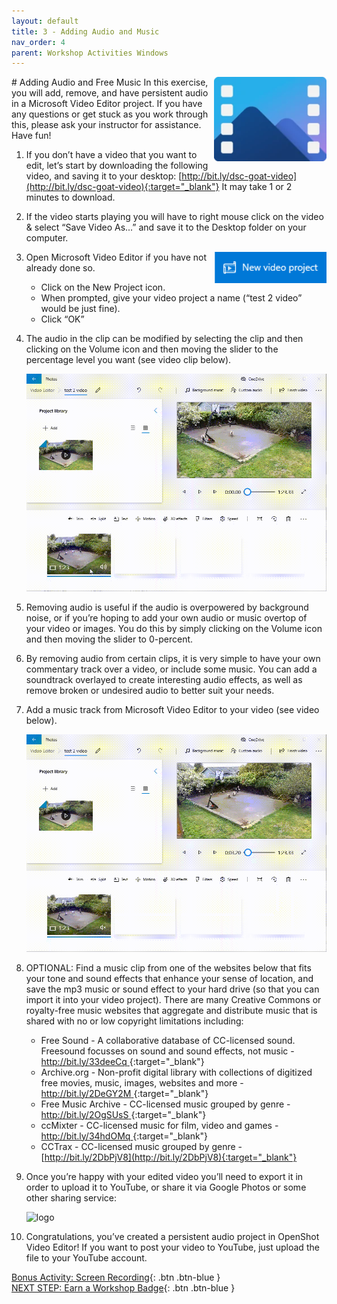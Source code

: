 ```yaml
---
layout: default
title: 3 - Adding Audio and Music
nav_order: 4
parent: Workshop Activities Windows
---
```


<img src="images/ms-videoeditor/ve-basics/logo.png" style="float:right;width:180px;" alt="logo">
# Adding Audio and Free Music
In this exercise, you will add, remove, and have persistent audio in a Microsoft Video Editor project. If you have any questions or get stuck as you work through this, please ask your instructor for assistance.  Have fun!

1.  If you don’t have a video that you want to edit, let’s start by downloading the following video, and saving it to your desktop: [http://bit.ly/dsc-goat-video](http://bit.ly/dsc-goat-video){:target="_blank"} It may take 1 or 2 minutes to download.
2.  If the video starts playing you will have to right mouse click on the video & select “Save Video As...” and save it to the Desktop folder on your computer.

    <img src="images/ms-videoeditor/ve-audio/new-project.png" style="float:right;width:180px;" alt="logo">

3.  Open Microsoft Video Editor if you have not already done so.
    -   Click on the New Project icon.
    -   When prompted, give your video project a name (“test 2 video” would be just fine).
    -   Click “OK”
4.  The audio in the clip can be modified by selecting the clip and then clicking on the Volume icon and then moving the slider to the percentage level you want (see video clip below).

    <img src="images/ms-videoeditor/ve-audio/edit-audio.gif" style="width:720px;" alt="logo">

5.  Removing audio is useful if the audio is overpowered by background noise, or if you’re hoping to add your own audio or music overtop of your video or images. You do this by simply clicking on the Volume icon and then moving the slider to 0-percent.
6.  By removing audio from certain clips, it is very simple to have your own commentary track over a video, or include some music. You can add a soundtrack overlayed to create interesting audio effects, as well as remove broken or undesired audio to better suit your needs. 
7.  Add a music track from Microsoft Video Editor to your video (see video below).

    <img src="images/ms-videoeditor/ve-audio/add-background-music.gif" style="width:720px;" alt="logo">

8.  OPTIONAL: Find a music clip from one of the websites below that fits your tone and sound effects that enhance your sense of location, and save the mp3 music or sound effect to your hard drive (so that you can import it into your video project). There are many Creative Commons or royalty-free music websites that aggregate and distribute music that is shared with no or low copyright limitations including:
    -   Free Sound - A collaborative database of CC-licensed sound. Freesound focusses on sound and sound effects, not music - [http://bit.ly/33deeCq ](http://bit.ly/33deeCq ){:target="_blank"}
    -   Archive.org - Non-profit digital library with collections of digitized free movies, music, images, websites and more - [http://bit.ly/2DeGY2M  ](http://bit.ly/2DeGY2M  ){:target="_blank"}
    -   Free Music Archive - CC-licensed music grouped by genre - [http://bit.ly/2OgSUsS ](http://bit.ly/2OgSUsS ){:target="_blank"}
    -   ccMixter - CC-licensed music for film, video and games - [http://bit.ly/34hdOMq ](http://bit.ly/34hdOMq ){:target="_blank"}
    -   CCTrax - CC-licensed music grouped by genre - [http://bit.ly/2DbPjV8](http://bit.ly/2DbPjV8){:target="_blank"}
9.  Once you’re happy with your edited video you’ll need to export it in order to upload it to YouTube, or share it via Google Photos or some other sharing service:

    <img src="images/ms-videoeditor/ve-audio/finish.gif" style="width:720px;" alt="logo">

10.  Congratulations, you’ve created a persistent audio project in OpenShot Video Editor! If you want to post your video to YouTube, just upload the file to your YouTube account.

[Bonus Activity: Screen Recording](screen-recording.html){: .btn .btn-blue }<br>
[NEXT STEP: Earn a Workshop Badge](informal-credentials.html){: .btn .btn-blue }
